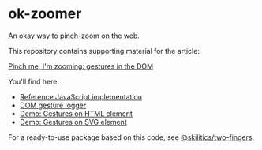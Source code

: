 # ok-zoomer

An okay way to pinch-zoom on the web. 

This repository contains supporting material for the article:

[Pinch me, I'm zooming: gestures in the DOM](https://danburzo.ro/dom-gestures/)

You'll find here:

* [Reference JavaScript implementation](./src/index.js)
* [DOM gesture logger](https://danburzo.github.io/ok-zoomer/demos/logger.html)
* [Demo: Gestures on HTML element](https://danburzo.github.io/ok-zoomer/demos/demo-html.html)
* [Demo: Gestures on SVG element](https://danburzo.github.io/ok-zoomer/demos/demo-svg.html)

For a ready-to-use package based on this code, see [@skilitics/two-fingers](https://github.com/skilitics/two-fingers).